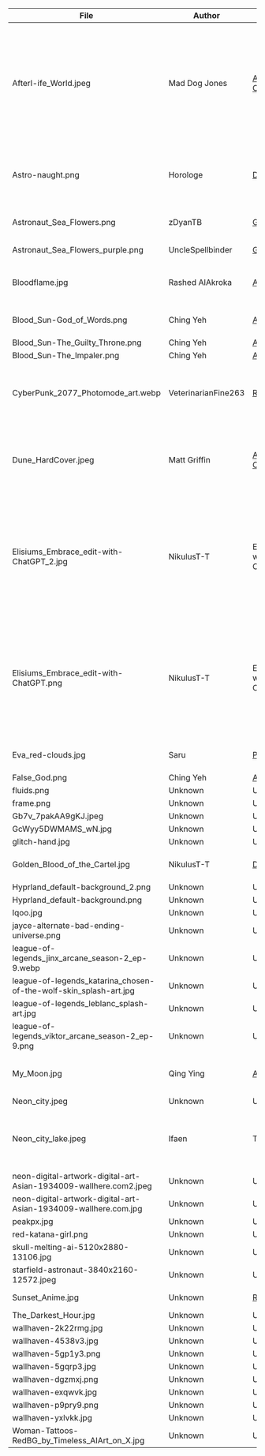 | File | Author | Source | Description |
|------|--------|--------|-------------|
| Afterl-ife_World.jpeg | Mad Dog Jones | [Alpha Coders](https://wall.alphacoders.com/big.php?i=1174323) | Cyberpunk girl with a motorcycle helmet with a multitude of colors. From an exhibition in Tokyos Diesel Art Gallery entitled "AFTERL-IFE WORLD". |
| Astro-naught.png | Horologe | [DeviantArt](https://www.deviantart.com/horologe/art/Astro-naught-676227073) | An astronaut looking at their blurry hand. Image in repo is edited, not sure where from. |
| Astronaut_Sea_Flowers.png | zDyanTB | [GitHub](https://github.com/zDyanTB/aesthetic-wallpapers/blob/master/landscapes/8.png) | Found on Github, not sure the real author |
| Astronaut_Sea_Flowers_purple.png | UncleSpellbinder | [GitHub](https://github.com/UncleSpellbinder/EndeavourOS-HD-Wallpaper/blob/main/EOS_Astronaut_zDyan%5BT%5D%20_Logo1__3840x2160.png) | Edited by UncleSpellbinder |
| Bloodflame.jpg | Rashed AlAkroka | [Artstation](https://www.artstation.com/artwork/lRQnqk) | Woman using a force field to protect from attacks |
| Blood_Sun-God_of_Words.png | Ching Yeh | [Artstation](https://www.artstation.com/artwork/v1w2gO) | A character holding a floating cranium |
| Blood_Sun-The_Guilty_Throne.png | Ching Yeh | [Artstation](https://www.artstation.com/artwork/XBgryD) | TODO |
| Blood_Sun-The_Impaler.png | Ching Yeh | [Artstation](https://www.artstation.com/artwork/A9Xege) | TODO |
| CyberPunk_2077_Photomode_art.webp | VeterinarianFine263 | [Reddit](https://www.reddit.com/r/cyberpunkgame/comments/1jgoyvy/i_am_obsessed_with_the_photomode_in_this_game_i/?show=original) | Night City. User of reddit that used the photomode in Cyberpunk 2077 |
| Dune_HardCover.jpeg | Matt Griffin | [Alpha Coders](https://wall.alphacoders.com/big.php?i=1357302) | Art work for Dune by Frank Herbert, published by Ace Roc Books. Original work: [Artstation](https://www.artstation.com/artwork/3ox2zE) |
| Elisiums_Embrace_edit-with-ChatGPT_2.jpg | NikulusT-T | Edited with ChatGPT | Described as This oil painting captures a moment suspended in time, where ethereal white and passionate red hues dance together. Original work: [DeviantArt](https://www.deviantart.com/nikulust-t/art/Elysium-s-Embrace-1165320200) |
| Elisiums_Embrace_edit-with-ChatGPT.png | NikulusT-T | Edited with ChatGPT | Described as This oil painting captures a moment suspended in time, where ethereal white and passionate red hues dance together. Original work: [DeviantArt](https://www.deviantart.com/nikulust-t/art/Elysium-s-Embrace-1165320200) |
| Eva_red-clouds.jpg | Saru | [Pixiv](https://www.pixiv.net/en/artworks/64266437) | Sketch practice of Eva from Evangelion |
| False_God.png | Ching Yeh | [Artstation](https://www.artstation.com/artwork/BQrO9) | TODO |
| fluids.png | Unknown | Unknown | TODO |
| frame.png | Unknown | Unknown | TODO |
| Gb7v_7pakAA9gKJ.jpeg | Unknown | Unknown | TODO |
| GcWyy5DWMAMS_wN.jpg | Unknown | Unknown | TODO |
| glitch-hand.jpg | Unknown | Unknown | TODO |
| Golden_Blood_of_the_Cartel.jpg | NikulusT-T | [DeviantArt](https://www.deviantart.com/nikulust-t/art/Golden-Blood-of-the-Cartel-1143288107) | A Death-like figure looking at the spectator |
| Hyprland_default-background_2.png | Unknown | Unknown | TODO |
| Hyprland_default-background.png | Unknown | Unknown | TODO |
| Iqoo.jpg | Unknown | Unknown | TODO |
| jayce-alternate-bad-ending-universe.png | Unknown | Unknown | TODO |
| league-of-legends_jinx_arcane_season-2_ep-9.webp | Unknown | Unknown | TODO |
| league-of-legends_katarina_chosen-of-the-wolf-skin_splash-art.jpg | Unknown | Unknown | TODO |
| league-of-legends_leblanc_splash-art.jpg | Unknown | Unknown | TODO |
| league-of-legends_viktor_arcane_season-2_ep-9.png | Unknown | Unknown | TODO |
| My_Moon.jpg | Qing Ying | [Artstation](https://www.artstation.com/artwork/W2GZPX) | Girl & cat looking at a gigant creature from afar |
| Neon_city.jpeg | Unknown | Unknown | TODO |
| Neon_city_lake.jpeg | Ifaen | This repo | A city at night with neon lights and a lake in the middle. From a prompt of ChatGPT. |
| neon-digital-artwork-digital-art-Asian-1934009-wallhere.com2.jpeg | Unknown | Unknown | TODO |
| neon-digital-artwork-digital-art-Asian-1934009-wallhere.com.jpg | Unknown | Unknown | TODO |
| peakpx.jpg | Unknown | Unknown | TODO |
| red-katana-girl.png | Unknown | Unknown | TODO |
| skull-melting-ai-5120x2880-13106.jpg | Unknown | Unknown | TODO |
| starfield-astronaut-3840x2160-12572.jpeg | Unknown | Unknown | TODO |
| Sunset_Anime.jpg | Unknown | [Reddit](https://www.reddit.com/r/wallpapers/comments/93cubc/anime_sunset_2123_x_1195/?show=original) | Sunset in an anime artstyle |
| The_Darkest_Hour.jpg | Unknown | Unknown | TODO |
| wallhaven-2k22rmg.jpg | Unknown | Unknown | TODO |
| wallhaven-4538v3.jpg | Unknown | Unknown | TODO |
| wallhaven-5gp1y3.png | Unknown | Unknown | TODO |
| wallhaven-5gqrp3.jpg | Unknown | Unknown | TODO |
| wallhaven-dgzmxj.png | Unknown | Unknown | TODO |
| wallhaven-exqwvk.jpg | Unknown | Unknown | TODO |
| wallhaven-p9pry9.png | Unknown | Unknown | TODO |
| wallhaven-yxlvkk.jpg | Unknown | Unknown | TODO |
| Woman-Tattoos-RedBG_by_Timeless_AIArt_on_X.jpg | Unknown | Unknown | TODO |
